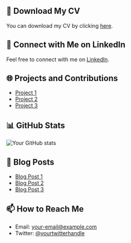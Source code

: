 ## 📄 Download My CV
You can download my CV by clicking [here](https://github.com/your-username/your-repo/raw/main/your-cv.pdf).

## 🔗 Connect with Me on LinkedIn
Feel free to connect with me on [LinkedIn](https://www.linkedin.com/in/your-linkedin-profile/).

## 🌐 Projects and Contributions
- [Project 1](https://github.com/your-username/project1)
- [Project 2](https://github.com/your-username/project2)
- [Project 3](https://github.com/your-username/project3)

## 📊 GitHub Stats
![Your GitHub stats](https://github-readme-stats.vercel.app/api?username=your-username&show_icons=true&theme=radical)

## 📝 Blog Posts
- [Blog Post 1](https://yourblog.com/post1)
- [Blog Post 2](https://yourblog.com/post2)
- [Blog Post 3](https://yourblog.com/post3)

## 📫 How to Reach Me
- Email: [your-email@example.com](mailto:your-email@example.com)
- Twitter: [@yourtwitterhandle](https://twitter.com/yourtwitterhandle)
